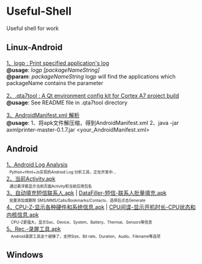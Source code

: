 # Useful-Shell
Useful shell for work

## Linux-Android 
[1、logp : Print specified application's log](https://github.com/Bravest-Ptt/Useful-Shell/blob/master/Linux-Android/logp)<br>
 **@usage**: _logp [packageNameString]_<br>
 **@param**: _packageNameString_ logp will find the applications which packageName contains the parameter<br>

[2、.qta7tool : A Qt environment config kit for Cortex A7 project build](https://github.com/Bravest-Ptt/Useful-Shell/blob/master/Linux-Android/.qta7tool)<br>
**@usage**: See README file in .qta7tool directory<br>

[3、AndroidManifest.xml 解析](https://github.com/Bravest-Ptt/Useful-Shell/blob/master/Linux-Android/axmlprinter-master-0.1.7.jar)<br>
**@usage**: 1、将apk文件解压缩，得到AndroidManifest.xml  2、java -jar axmlprinter-master-0.1.7.jar <your_AndroidManifest.xml><br>

## Android
[1、Android Log Analysis](https://github.com/Bravest-Ptt/Useful-Shell/tree/master/Android/parser)<br>
    <font size=1>Python+Html+Js实现的Android Log 分析工具，正在开发中...</font><br>
[2、当前Activity.apk](https://github.com/Bravest-Ptt/Useful-Shell/blob/master/Android/%E5%BD%93%E5%89%8DActivity.apk)<br>
    <font size=1>通过悬浮窗显示当前页面Activity和当前应用包名</font><br>
[3、自动填充短信联系人.apk](https://github.com/Bravest-Ptt/Useful-Shell/blob/master/Android/%E8%87%AA%E5%8A%A8%E5%A1%AB%E5%85%85%E7%9F%AD%E4%BF%A1%E8%81%94%E7%B3%BB%E4%BA%BA.apk) | [DataFiller-短信-联系人批量填充.apk](https://github.com/Bravest-Ptt/Useful-Shell/blob/master/Android/DataFiller-%E7%9F%AD%E4%BF%A1-%E8%81%94%E7%B3%BB%E4%BA%BA%E6%89%B9%E9%87%8F%E5%A1%AB%E5%85%85.apk)<br>
    <font size=1>批量添加或删除 SMS/MMS/Calls/Bookmarks/Contacts，选择后点击Generate</font><br>
[4、CPU-Z-显示各种硬件和系统信息.apk](https://github.com/Bravest-Ptt/Useful-Shell/blob/master/Android/CPU-Z-%E6%98%BE%E7%A4%BA%E5%90%84%E7%A7%8D%E7%A1%AC%E4%BB%B6%E5%92%8C%E7%B3%BB%E7%BB%9F%E4%BF%A1%E6%81%AF.apk) | [CPU间谍-显示开机时长-CPU状态和内核信息.apk](https://github.com/Bravest-Ptt/Useful-Shell/blob/master/Android/CPU%E9%97%B4%E8%B0%8D-%E6%98%BE%E7%A4%BA%E5%BC%80%E6%9C%BA%E6%97%B6%E9%95%BF-CPU%E7%8A%B6%E6%80%81%E5%92%8C%E5%86%85%E6%A0%B8%E4%BF%A1%E6%81%AF.apk)<br>
    <font size=1>CPU-Z更强大，显示Soc、Device、System、Battery、Thermal、Sensors等信息</font><br>
[5、Rec.-录屏工具.apk](https://github.com/Bravest-Ptt/Useful-Shell/blob/master/Android/Rec.-%E5%BD%95%E5%B1%8F%E5%B7%A5%E5%85%B7.apk)<br>
    <font size=1>Android录屏工具这个就够了，支持Size、Bit rate、Duration、Audio、Filename等选项</font><br>

## Windows
